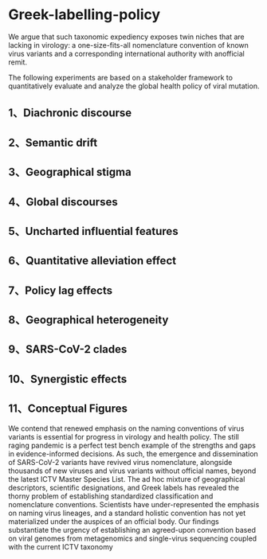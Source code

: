# Greek-labelling-policy

We argue that such taxonomic expediency exposes twin niches that are lacking in virology: a one-size-fits-all nomenclature convention of known virus variants and a corresponding international authority with anofficial remit. 

The following experiments are based on a stakeholder framework to quantitatively evaluate and analyze the global health policy of viral mutation.

## 1、Diachronic discourse


## 2、Semantic drift


## 3、Geographical stigma


## 4、Global discourses


## 5、Uncharted influential features


## 6、Quantitative alleviation effect


## 7、Policy lag effects


## 8、Geographical heterogeneity


## 9、SARS-CoV-2 clades


## 10、Synergistic effects


## 11、Conceptual Figures



We contend that renewed emphasis on the naming conventions of virus variants is essential for progress in virology and health policy. The still raging pandemic is a perfect test bench example of the strengths and gaps in evidence-informed decisions. As such, the emergence and dissemination of SARS-CoV-2 variants have revived virus nomenclature, alongside thousands of new viruses and virus variants without official names, beyond the latest ICTV Master Species List. The ad hoc mixture of geographical descriptors, scientific designations, and Greek labels has revealed the thorny problem of establishing standardized classification and nomenclature conventions. Scientists have under-represented the emphasis on naming virus lineages, and a standard holistic convention has not yet materialized under the auspices of an official body. Our findings substantiate the urgency of establishing an agreed-upon convention based on viral genomes from metagenomics and single-virus sequencing coupled with the current ICTV taxonomy

